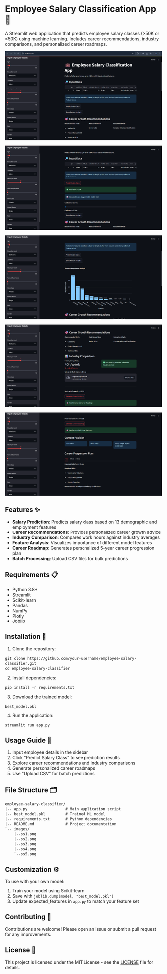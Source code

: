 # Employee Salary Classification App 💼

A Streamlit web application that predicts employee salary classes (>50K or ≤50K) using machine learning. Includes career recommendations, industry comparisons, and personalized career roadmaps.

![Screenshot 1](images/ss1.png) 

![Screenshot 2](images/ss2.png)

![Screenshot 3](images/ss3.png)

![Screenshot 4](images/ss4.png)

![Screenshot 5](images/ss5.png) 


## Features ✨

- **Salary Prediction**: Predicts salary class based on 13 demographic and employment features
- **Career Recommendations**: Provides personalized career growth advice
- **Industry Comparison**: Compares work hours against industry averages
- **Feature Analysis**: Visualizes importance of different model features
- **Career Roadmap**: Generates personalized 5-year career progression plan
- **Batch Processing**: Upload CSV files for bulk predictions

## Requirements 📋

- Python 3.8+
- Streamlit
- Scikit-learn
- Pandas
- NumPy
- Plotly
- Joblib

## Installation 🚀

1. Clone the repository:
```
git clone https://github.com/your-username/employee-salary-classifier.git
cd employee-salary-classifier
```
2. Install dependencies:
```
pip install -r requirements.txt
```
3. Download the trained model:
```
best_model.pkl
```
4. Run the application:
```
streamlit run app.py
```

## Usage Guide 📖

1. Input employee details in the sidebar
2. Click "Predict Salary Class" to see prediction results
3. Explore career recommendations and industry comparisons
4. Generate personalized career roadmaps
5. Use "Upload CSV" for batch predictions

## File Structure 🗂️

```
employee-salary-classifier/
|-- app.py                 # Main application script
|-- best_model.pkl         # Trained ML model
|-- requirements.txt       # Python dependencies
|-- README.md              # Project documentation
`-- images/
    |--ss1.png
    |--ss2.png
    |--ss3.png
    |--ss4.png
    `--ss5.png
```

## Customization ⚙️

To use with your own model:
1. Train your model using Scikit-learn
2. Save with `joblib.dump(model, "best_model.pkl")`
3. Update expected_features in `app.py` to match your feature set

## Contributing 🤝

Contributions are welcome! Please open an issue or submit a pull request for any improvements.

## License 📄

This project is licensed under the MIT License - see the [LICENSE](LICENSE) file for details.
